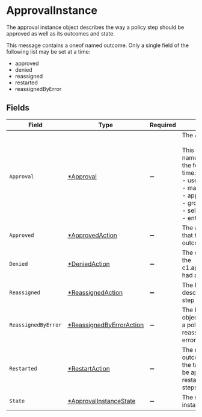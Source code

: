 # ApprovalInstance

The approval instance object describes the way a policy step should be approved as well as its outcomes and state.

This message contains a oneof named outcome. Only a single field of the following list may be set at a time:
  - approved
  - denied
  - reassigned
  - restarted
  - reassignedByError



## Fields

| Field                                                                                                                                                                                                         | Type                                                                                                                                                                                                          | Required                                                                                                                                                                                                      | Description                                                                                                                                                                                                   |
| ------------------------------------------------------------------------------------------------------------------------------------------------------------------------------------------------------------- | ------------------------------------------------------------------------------------------------------------------------------------------------------------------------------------------------------------- | ------------------------------------------------------------------------------------------------------------------------------------------------------------------------------------------------------------- | ------------------------------------------------------------------------------------------------------------------------------------------------------------------------------------------------------------- |
| `Approval`                                                                                                                                                                                                    | [*Approval](../../models/shared/approval.md)                                                                                                                                                                  | :heavy_minus_sign:                                                                                                                                                                                            | The Approval message.<br/><br/>This message contains a oneof named typ. Only a single field of the following list may be set at a time:<br/>  - users<br/>  - manager<br/>  - appOwners<br/>  - group<br/>  - self<br/>  - entitlementOwners<br/> |
| `Approved`                                                                                                                                                                                                    | [*ApprovedAction](../../models/shared/approvedaction.md)                                                                                                                                                      | :heavy_minus_sign:                                                                                                                                                                                            | The approved action indicates that the approvalinstance had an outcome of approved.                                                                                                                           |
| `Denied`                                                                                                                                                                                                      | [*DeniedAction](../../models/shared/deniedaction.md)                                                                                                                                                          | :heavy_minus_sign:                                                                                                                                                                                            | The denied action indicates that the c1.api.policy.v1.ApprovalInstance had an outcome of denied.                                                                                                              |
| `Reassigned`                                                                                                                                                                                                  | [*ReassignedAction](../../models/shared/reassignedaction.md)                                                                                                                                                  | :heavy_minus_sign:                                                                                                                                                                                            | The ReassignedAction object describes the outcome of a policy step that has been reassigned.                                                                                                                  |
| `ReassignedByError`                                                                                                                                                                                           | [*ReassignedByErrorAction](../../models/shared/reassignedbyerroraction.md)                                                                                                                                    | :heavy_minus_sign:                                                                                                                                                                                            | The ReassignedByErrorAction object describes the outcome of a policy step that has been reassigned because it had an error provisioning.                                                                      |
| `Restarted`                                                                                                                                                                                                   | [*RestartAction](../../models/shared/restartaction.md)                                                                                                                                                        | :heavy_minus_sign:                                                                                                                                                                                            | The restart action describes the outcome of policy steps for when the task was restarted. This can be applied to multiple steps since restart skips all pending next steps.                                   |
| `State`                                                                                                                                                                                                       | [*ApprovalInstanceState](../../models/shared/approvalinstancestate.md)                                                                                                                                        | :heavy_minus_sign:                                                                                                                                                                                            | The state of the approval instance                                                                                                                                                                            |